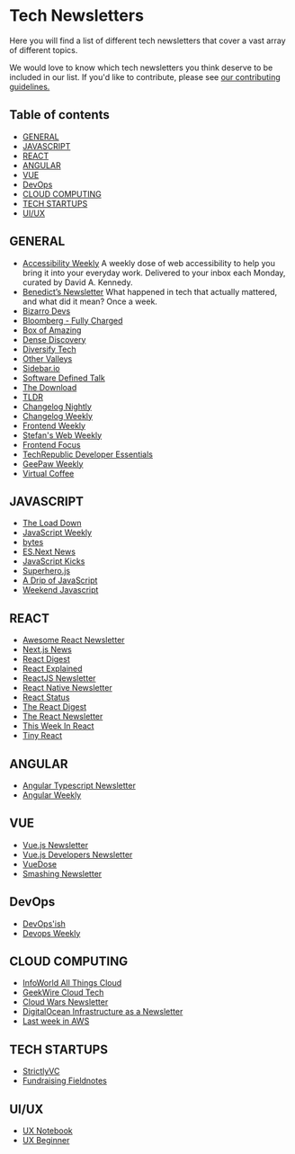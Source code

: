 # Tech Newsletters<!-- omit in toc -->

Here you will find a list of different tech newsletters that cover a vast array of different topics.

We would love to know which tech newsletters you think deserve to be included in our list. If you'd like to contribute, please see [our contributing guidelines.](./CONTRIBUTING.md)

## Table of contents<!-- omit in toc -->

- [GENERAL](#general)
- [JAVASCRIPT](#javascript)
- [REACT](#react)
- [ANGULAR](#angular)
- [VUE](#vue)
- [DevOps](#devops)
- [CLOUD COMPUTING](#cloud-computing)
- [TECH STARTUPS](#tech-startups)
- [UI/UX](#uiux)

## GENERAL

- [Accessibility Weekly](https://a11yweekly.com/)
    A weekly dose of web accessibility to help you bring it into your everyday work. Delivered to your inbox each Monday, curated by David A. Kennedy.
    <br>
- [Benedict’s Newsletter](https://www.ben-evans.com/newsletter)
    What happened in tech that actually mattered, and what did it mean? Once a week.
    <br>
- [Bizarro Devs](https://bizzarodevs.com/)
- [Bloomberg - Fully Charged](https://link.mail.bloombergbusiness.com/public/11147896)
- [Box of Amazing](https://boxofamazing.com)
- [Dense Discovery](https://www.densediscovery.com/)
- [Diversify Tech](https://www.diversifytech.co/)
- [Other Valleys](https://www.othervalleys.net/)
- [Sidebar.io](https://sidebar.io/)
- [Software Defined Talk](https://us1.campaign-archive.com/home/?u=ce6149b4008d62a08093a4fa6&id=5877922e21)
- [The Download](https://forms.technologyreview.com/newsletters/briefing-the-download/)
- [TLDR](https://tldr.tech/)
- [Changelog Nightly](https://changelog.com/nightly/)
- [Changelog Weekly](https://changelog.com/weekly)
- [Frontend Weekly](https://frontendweekly.co/)
- [Stefan's Web Weekly](https://www.stefanjudis.com/newsletter/)
- [Frontend Focus](https://frontendfoc.us/)
- [TechRepublic Developer Essentials](www.techrepublic.com/newsletters/)
- [GeePaw Weekly](https://www.geepawhill.org/)
- [Virtual Coffee](https://virtualcoffee.io/newsletter/)

## JAVASCRIPT

- [The Load Down](https://www.thisdot.co/newsletter/)
- [JavaScript Weekly](https://javascriptweekly.com/)
- [bytes](https://bytes.dev/)
- [ES.Next News](http://esnextnews.com/)
- [ JavaScript Kicks](http://javascriptkicks.com/)
- [ Superhero.js](http://superherojs.com/)
- [A Drip of JavaScript](http://adripofjavascript.com/)
- [ Weekend Javascript ]()

## REACT

- [Awesome React Newsletter](https://react.libhunt.com/newsletter)
- [Next.js News](https://nextjsnews.com)
- [React Digest](https://reactdigest.net/)
- [React Explained](https://www.getrevue.co/profile/react-explained)
- [ReactJS Newsletter](http://reactjsnewsletter.com/)
- [React Native Newsletter](http://reactnative.cc/)
- [React Status](https://react.statuscode.com/)
- [The React Digest](https://www.getrevue.co/profile/the-react-digest)
- [The React Newsletter](http://theproblemsolver.nl/TheReactNewsletter/Subscribe)
- [This Week In React](https://this-week-in-react.org/)
- [Tiny React](https://tinyreact.email)

## ANGULAR

- [Angular Typescript Newsletter](https://fullstackfeed.com/angular-typescript-newsletter-most-intersting-and-updated-news-once-a-week/)
- [Angular Weekly](https://www.getrevue.co/profile/angular-newsletter)

## VUE

- [Vue.js Newsletter](https://news.vuejs.org)
- [Vue.js Developers Newsletter](https://www.getrevue.co/profile/vuejs-developers)
- [VueDose](https://vuedose.tips)
- [Smashing Newsletter](https://www.smashingmagazine.com/the-smashing-newsletter/)

## DevOps

- [ DevOps'ish](https://devopsish.com/)
- [Devops Weekly](https://www.devopsweekly.com/)

## CLOUD COMPUTING

- [InfoWorld All Things Cloud](https://www.infoworld.com/newsletters/signup.html)
- [GeekWire Cloud Tech](https://www.geekwire.com/cloud/)
- [Cloud Wars Newsletter](https://cloudwars.co/subscribe/cloud-wars-newsletter/)
- [DigitalOcean Infrastructure as a Newsletter](https://www.digitalocean.com/community/newsletter)
- [Last week in AWS](https://www.lastweekinaws.com/newsletter/)

## TECH STARTUPS

- [StrictlyVC](https://www.strictlyvc.com/)
- [Fundraising Fieldnotes](https://adamant.beehiiv.com/)

## UI/UX

- [UX Notebook](https://www.sarahdoody.com/ux-notebook-newsletter/)
- [UX Beginner](https://www.uxbeginner.com/ux-newsletter/)
